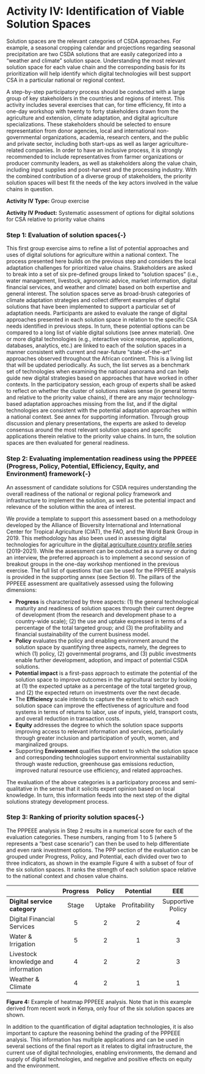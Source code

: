 # Activity IV: Identification of Viable Solution Spaces

Solution spaces are the relevant categories of CSDA approaches. For example, a seasonal cropping calendar and projections regarding seasonal precipitation are two CSDA solutions that are easily categorized into a “weather and climate” solution space. Understanding the most relevant solution space for each value chain and the corresponding basis for its prioritization will help identify which digital technologies will best support CSA in a particular national or regional context. 

A step-by-step participatory process should be conducted with a large group of key stakeholders in the countries and regions of interest. This activity includes several exercises that can, for time efficiency, fit into a one-day workshop with twenty to forty stakeholders drawn from the agriculture and extension, climate adaptation, and digital agriculture specializations. These stakeholders should be selected to ensure representation from donor agencies, local and international non-governmental organizations, academia, research centers, and the public and private sector, including both start-ups as well as larger agriculture-related companies. In order to have an inclusive process, it is strongly recommended to include representatives from farmer organizations or producer community leaders, as well as stakeholders along the value chain, including input supplies and post-harvest and the processing industry. With the combined contribution of a diverse group of stakeholders, the priority solution spaces will best fit the needs of the key actors involved in the value chains in question. 

**Activity IV Type:** Group exercise

**Activity IV Product:** Systematic assessment of options for digital solutions for CSA relative to priority value chains

### Step 1: Evaluation of solution spaces{-}
This first group exercise aims to refine a list of potential approaches and uses of digital solutions for agriculture within a national context.
The process presented here builds on the previous step and considers the local adaptation challenges for prioritized value chains. Stakeholders are asked to break into a set of six pre-defined groups linked to “solution spaces” (i.e., water management, livestock, agronomic advice, market information, digital financial services, and weather and climate) based on both expertise and general interest. The solution spaces serve as broad-brush categories of climate adaptation strategies and collect different examples of digital solutions that have been implemented to support a particular set of adaptation needs. Participants are asked to evaluate the range of digital approaches presented in each solution space in relation to the specific CSA needs identified in previous steps. In turn, these potential options can be compared to a long list of viable digital solutions (see annex material).
One or more digital technologies (e.g., interactive voice response, applications, databases, analytics, etc.) are linked to each of the solution spaces in a manner consistent with current and near-future “state-of-the-art” approaches observed throughout the African continent. This is a living list that will be updated periodically. As such, the list serves as a benchmark set of technologies when examining the national panorama and can help guide new digital strategies based on approaches that have worked in other contexts. 
In the participatory session, each group of experts shall be asked to reflect on whether the cluster of solutions makes sense (in general terms and relative to the priority value chains), if there are any major technology-based adaptation approaches missing from the list, and if the digital technologies are consistent with the potential adaptation approaches within a national context. See annex for supporting information.
Through group discussion and plenary presentations, the experts are asked to develop consensus around the most relevant solution spaces and specific applications therein relative to the priority value chains. In turn, the solution spaces are then evaluated for general readiness.

### Step 2: Evaluating implementation readiness using the PPPEEE (Progress, Policy, Potential, Efficiency, Equity, and Environment) framework{-}
An assessment of candidate solutions for CSDA requires understanding the overall readiness of the national or regional policy framework and infrastructure to implement the solution, as well as the potential impact and relevance of the solution within the area of interest.

We provide a template to support this assessment based on a methodology developed by the Alliance of Bioversity International and International Center for Tropical Agriculture (CIAT), the FAO, and the World Bank Group in 2019. This methodology has also been used in assessing digital technologies for agriculture in the [digital agriculture country profile series](https://www.worldbank.org/en/topic/agriculture/publication/digital-agricultural-profiles-for-argentina-kenya-turkey-and-viet-nam) (2019-2021). While the assessment can be conducted as a survey or during an interview, the preferred approach is to implement a second session of breakout groups in the one-day workshop mentioned in the previous exercise. The full list of questions that can be used for the PPPEEE analysis is provided in the supporting annex (see Section 9). The pillars of the PPPEEE assessment are qualitatively assessed using the following dimensions:

- **Progress** is characterized by three aspects: (1) the general technological maturity and readiness of solution spaces through their current degree of development (from the research and development phase to a country-wide scale); (2) the use and uptake expressed in terms of a percentage of the total targeted group; and (3) the profitability and financial sustainability of the current business model.
- **Policy** evaluates the policy and enabling environment around the solution space by quantifying three aspects, namely, the degrees to which (1) policy, (2) governmental programs, and (3) public investments enable further development, adoption, and impact of potential CSDA solutions.
- **Potential impact** is a first-pass approach to estimate the potential of the solution space to improve outcomes in the agricultural sector by looking at (1) the expected uptake as a percentage of the total targeted group, and (2) the expected return on investments over the next decade.
- The **Efficiency** scale intends to capture the extent to which each solution space can improve the effectiveness of agriculture and food systems in terms of returns to labor, use of inputs, yield, transport costs, and overall reduction in transaction costs.
- **Equity** addresses the degree to which the solution space supports improving access to relevant information and services, particularly through greater inclusion and participation of youth, women, and marginalized groups.
- Supporting **Environment** qualifies the extent to which the solution space and corresponding technologies support environmental sustainability through waste reduction, greenhouse gas emissions reduction, improved natural resource use efficiency, and related approaches.

The evaluation of the above categories is a participatory process and semi-qualitative in the sense that it solicits expert opinion based on local knowledge. In turn, this information feeds into the next step of the digital solutions strategy development process. 

### Step 3: Ranking of priority solution spaces{-}
The PPPEEE analysis in Step 2 results in a numerical score for each of the evaluation categories. These numbers, ranging from 1 to 5 (where 5 represents a “best case scenario”) can then be used to help differentiate and even rank investment options. 
The PPP section of the evaluation can be grouped under Progress, Policy, and Potential, each divided over two to three indicators, as shown in the example Figure 4 with a subset of four of the six solution spaces. It ranks the strength of each solution space relative to the national context and chosen value chains. 

||**Progress**|**Policy**|**Potential**|**EEE**|
| :- | :-: | :-: | :-: | :-: |
|**Digital service category**|Stage|Uptake|Profitability|Supportive Policy|Government supportive programs|Investment|Expected uptake|Expected return on Investments|Efficiency|Equity|Environment|
|Digital Financial Services|5|2|2|4|3|3|4|4|3|4|2|
|Water & Irrigation|5|2|1|3|3|5|5|4|5|5|5|
|Livestock knowledge and information|4|2|2|3|3|3|4|3|3|2|4|
|Weather & Climate|4|2|1|1|2|2|3|3|5|5|5|

**Figure 4:** Example of heatmap PPPEEE analysis. Note that in this example derived from recent work in Kenya, only four of the six solution spaces are shown. 

In addition to the quantification of digital adaptation technologies, it is also important to capture the reasoning behind the grading of the PPPEEE analysis. This information has multiple applications and can be used in several sections of the final report as it relates to digital infrastructure, the current use of digital technologies, enabling environments, the demand and supply of digital technologies, and negative and positive effects on equity and the environment. 
